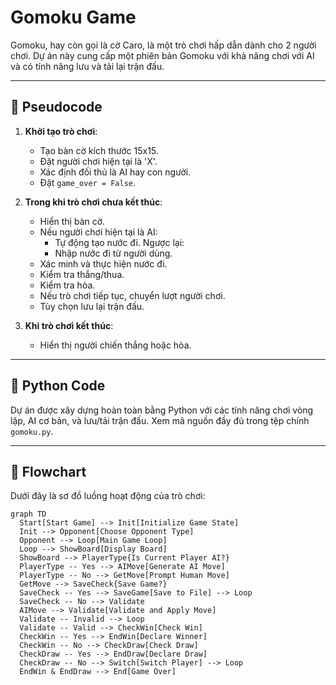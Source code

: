 # Gomoku Game

Gomoku, hay còn gọi là cờ Caro, là một trò chơi hấp dẫn dành cho 2 người chơi. Dự án này cung cấp một phiên bản Gomoku với khả năng chơi với AI và có tính năng lưu và tải lại trận đấu.

---

## 🧠 Pseudocode

1. **Khởi tạo trò chơi**:
    - Tạo bàn cờ kích thước 15x15.
    - Đặt người chơi hiện tại là 'X'.
    - Xác định đối thủ là AI hay con người.
    - Đặt `game_over = False`.

2. **Trong khi trò chơi chưa kết thúc**:
    - Hiển thị bàn cờ.
    - Nếu người chơi hiện tại là AI:
        - Tự động tạo nước đi.
      Ngược lại:
        - Nhập nước đi từ người dùng.
    - Xác minh và thực hiện nước đi.
    - Kiểm tra thắng/thua.
    - Kiểm tra hòa.
    - Nếu trò chơi tiếp tục, chuyển lượt người chơi.
    - Tùy chọn lưu lại trận đấu.

3. **Khi trò chơi kết thúc**:
    - Hiển thị người chiến thắng hoặc hòa.

---

## 🐍 Python Code

Dự án được xây dựng hoàn toàn bằng Python với các tính năng chơi vòng lặp, AI cơ bản, và lưu/tải trận đấu. Xem mã nguồn đầy đủ trong tệp chính `gomoku.py`.

---

## 🔁 Flowchart

Dưới đây là sơ đồ luồng hoạt động của trò chơi:

```mermaid
graph TD
  Start[Start Game] --> Init[Initialize Game State]
  Init --> Opponent[Choose Opponent Type]
  Opponent --> Loop[Main Game Loop]
  Loop --> ShowBoard[Display Board]
  ShowBoard --> PlayerType{Is Current Player AI?}
  PlayerType -- Yes --> AIMove[Generate AI Move]
  PlayerType -- No --> GetMove[Prompt Human Move]
  GetMove --> SaveCheck{Save Game?}
  SaveCheck -- Yes --> SaveGame[Save to File] --> Loop
  SaveCheck -- No --> Validate
  AIMove --> Validate[Validate and Apply Move]
  Validate -- Invalid --> Loop
  Validate -- Valid --> CheckWin[Check Win]
  CheckWin -- Yes --> EndWin[Declare Winner]
  CheckWin -- No --> CheckDraw[Check Draw]
  CheckDraw -- Yes --> EndDraw[Declare Draw]
  CheckDraw -- No --> Switch[Switch Player] --> Loop
  EndWin & EndDraw --> End[Game Over]
